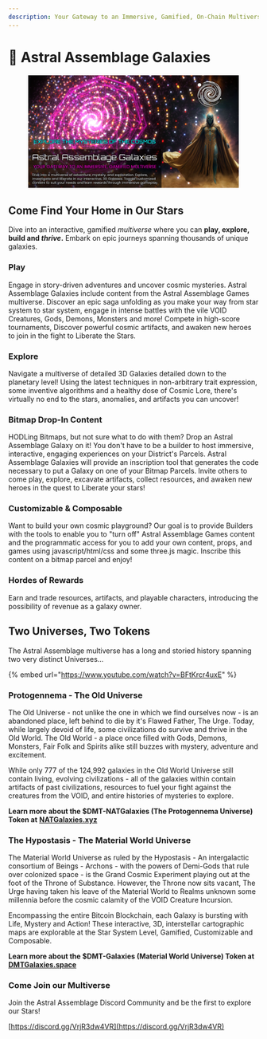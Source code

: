 ```yaml
---
description: Your Gateway to an Immersive, Gamified, On-Chain Multiverse
---
```


# 💫 Astral Assemblage Galaxies

<figure><img src=".gitbook/assets/og-image-aagalaxies.jpg" alt=""><figcaption></figcaption></figure>

## Come Find Your Home in Our Stars

Dive into an interactive, gamified _multiverse_ where you can **play, explore, build and **_**thrive**_**.** Embark on epic journeys spanning thousands of unique galaxies.

### Play

Engage in story-driven adventures and uncover cosmic mysteries. Astral Assemblage Galaxies include content from the Astral Assemblage Games multiverse. Discover an epic saga unfolding as you make your way from star system to star system, engage in intense battles with the vile VOID Creatures, Gods, Demons, Monsters and more! Compete in high-score tournaments, Discover powerful cosmic artifacts, and awaken new heroes to join in the fight to Liberate the Stars.

### Explore

Navigate a multiverse of detailed 3D Galaxies detailed down to the planetary level! Using the latest techniques in non-arbitrary trait expression, some inventive algorithms and a healthy dose of Cosmic Lore, there's virtually no end to the stars, anomalies, and artifacts you can uncover!

### Bitmap Drop-In Content

HODLing Bitmaps, but not sure what to do with them? Drop an Astral Assemblage Galaxy on it! You don't have to be a builder to host immersive, interactive, engaging experiences on your District's Parcels. Astral Assemblage Galaxies will provide an inscription tool that generates the code necessary to put a Galaxy on one of your Bitmap Parcels. Invite others to come play, explore, excavate artifacts, collect resources, and awaken new heroes in the quest to Liberate your stars!

### Customizable & Composable

Want to build your own cosmic playground? Our goal is to provide Builders with the tools to enable you to "turn off" Astral Assemblage Games content and the programmatic access for you to add your own content, props, and games using javascript/html/css and some three.js magic. Inscribe this content on a bitmap parcel and enjoy!

### Hordes of Rewards

Earn and trade resources, artifacts, and playable characters, introducing the possibility of revenue as a galaxy owner.

## Two Universes, Two Tokens

The Astral Assemblage multiverse has a long and storied history spanning two very distinct Universes...&#x20;

{% embed url="https://www.youtube.com/watch?v=BFtKrcr4uxE" %}

### Protogennema - The Old Universe

The Old Universe - not unlike the one in which we find ourselves now - is an abandoned place, left behind to die by it's Flawed Father, The Urge. Today, while largely devoid of life, some civilizations do survive and thrive in the Old World. The Old World - a place once filled with Gods, Demons, Monsters, Fair Folk and Spirits alike still buzzes with mystery, adventure and excitement.&#x20;

While only 777 of the 124,992 galaxies in the Old World Universe still contain living, evolving civilizations - all of the galaxies within contain artifacts of past civilizations, resources to fuel your fight against the creatures from the VOID, and entire histories of mysteries to explore.

**Learn more about the $DMT-NATGalaxies (The Protogennema Universe) Token at** [**NATGalaxies.xyz**](https://natgalaxies.xyz)

### The Hypostasis - The Material World Universe

The Material World Universe as ruled by the Hypostasis - An intergalactic consortium of Beings - Archons -  with the powers of Demi-Gods that rule over colonized space - is the Grand Cosmic Experiment playing out at the foot of the Throne of Substance. However, the Throne now sits vacant, The Urge having taken his leave of the Material World to Realms unknown some millennia before the cosmic calamity of the VOID Creature Incursion.

Encompassing the entire Bitcoin Blockchain, each Galaxy is bursting with Life, Mystery and Action! These interactive, 3D, interstellar cartographic maps are explorable at the Star System Level, Gamified, Customizable and Composable.&#x20;

**Learn more about the $DMT-Galaxies (Material World Universe) Token at** [**DMTGalaxies.space**](https://dmtgalaxies.space)

### Come Join our Multiverse

Join the Astral Assemblage Discord Community and be the first to explore our Stars!

[https://discord.gg/VrjR3dw4VR](https://discord.gg/VrjR3dw4VR)
